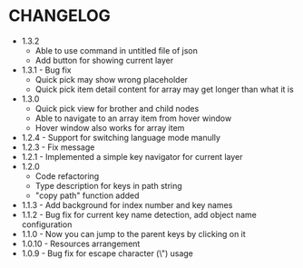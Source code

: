 # CHANGELOG

* 1.3.2
  * Able to use command in untitled file of json
  * Add button for showing current layer
* 1.3.1 - Bug fix
  * Quick pick may show wrong placeholder
  * Quick pick item detail content for array may get longer than what it is
* 1.3.0
  * Quick pick view for brother and child nodes
  * Able to navigate to an array item from hover window
  * Hover window also works for array item
* 1.2.4 - Support for switching language mode manully
* 1.2.3 - Fix message
* 1.2.1 - Implemented a simple key navigator for current layer
* 1.2.0
  * Code refactoring
  * Type description for keys in path string
  * "copy path" function added
* 1.1.3 - Add background for index number and key names
* 1.1.2 - Bug fix for current key name detection, add object name configuration
* 1.1.0 - Now you can jump to the parent keys by clicking on it
* 1.0.10 - Resources arrangement
* 1.0.9 - Bug fix for escape character (\\") usage